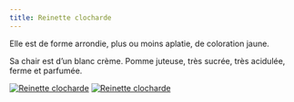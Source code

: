 ```yaml
---
title: Reinette clocharde
---
```


Elle est de forme arrondie, plus ou moins aplatie, de coloration jaune.

Sa chair est d’un blanc crème. Pomme juteuse, très sucrée, très acidulée, ferme et parfumée.

<div class="image-container">
    <a class="thumbnail" href="{{ site.baseurl }}/assets/images/nos-produits/reinette-clocharde-1.jpg"><img src="{{ site.baseurl }}/assets/images/nos-produits/reinette-clocharde-1-vignette.jpg" alt="Reinette clocharde" /></a>
    <a class="thumbnail" href="{{ site.baseurl }}/assets/images/nos-produits/reinette-clocharde-2.jpg"><img src="{{ site.baseurl }}/assets/images/nos-produits/reinette-clocharde-2-vignette.jpg" alt="Reinette clocharde" /></a>
</div>

